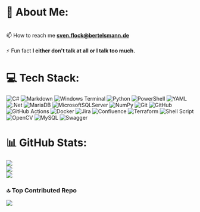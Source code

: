 # 💫 About Me:
<br>📫 How to reach me **sven.flock@bertelsmann.de**<br><br>⚡ Fun fact **I either don't talk at all or I talk too much.**


# 💻 Tech Stack:
![C#](https://img.shields.io/badge/c%23-%23239120.svg?style=flat&logo=csharp&logoColor=white) ![Markdown](https://img.shields.io/badge/markdown-%23000000.svg?style=flat&logo=markdown&logoColor=white) ![Windows Terminal](https://img.shields.io/badge/Windows%20Terminal-%234D4D4D.svg?style=flat&logo=windows-terminal&logoColor=white) ![Python](https://img.shields.io/badge/python-3670A0?style=flat&logo=python&logoColor=ffdd54) ![PowerShell](https://img.shields.io/badge/PowerShell-%235391FE.svg?style=flat&logo=powershell&logoColor=white) ![YAML](https://img.shields.io/badge/yaml-%23ffffff.svg?style=flat&logo=yaml&logoColor=151515) ![.Net](https://img.shields.io/badge/.NET-5C2D91?style=flat&logo=.net&logoColor=white) ![MariaDB](https://img.shields.io/badge/MariaDB-003545?style=flat&logo=mariadb&logoColor=white) ![MicrosoftSQLServer](https://img.shields.io/badge/Microsoft%20SQL%20Server-CC2927?style=flat&logo=microsoft%20sql%20server&logoColor=white) ![NumPy](https://img.shields.io/badge/numpy-%23013243.svg?style=flat&logo=numpy&logoColor=white) ![Git](https://img.shields.io/badge/git-%23F05033.svg?style=flat&logo=git&logoColor=white) ![GitHub](https://img.shields.io/badge/github-%23121011.svg?style=flat&logo=github&logoColor=white) ![GitHub Actions](https://img.shields.io/badge/github%20actions-%232671E5.svg?style=flat&logo=githubactions&logoColor=white) ![Docker](https://img.shields.io/badge/docker-%230db7ed.svg?style=flat&logo=docker&logoColor=white) ![Jira](https://img.shields.io/badge/jira-%230A0FFF.svg?style=flat&logo=jira&logoColor=white) ![Confluence](https://img.shields.io/badge/confluence-%23172BF4.svg?style=flat&logo=confluence&logoColor=white) ![Terraform](https://img.shields.io/badge/terraform-%235835CC.svg?style=flat&logo=terraform&logoColor=white) ![Shell Script](https://img.shields.io/badge/shell_script-%23121011.svg?style=flat&logo=gnu-bash&logoColor=white) ![OpenCV](https://img.shields.io/badge/opencv-%23white.svg?style=flat&logo=opencv&logoColor=white) ![MySQL](https://img.shields.io/badge/mysql-4479A1.svg?style=flat&logo=mysql&logoColor=white) ![Swagger](https://img.shields.io/badge/-Swagger-%23Clojure?style=flat&logo=swagger&logoColor=white)
# 📊 GitHub Stats:
![](https://github-readme-stats.vercel.app/api?username=floc011&theme=onedark&hide_border=false&include_all_commits=false&count_private=true)<br/>
![](https://github-readme-streak-stats.herokuapp.com/?user=floc011&theme=onedark&hide_border=false)<br/>
![](https://github-readme-stats.vercel.app/api/top-langs/?username=floc011&theme=onedark&hide_border=false&include_all_commits=false&count_private=true&layout=compact)

### 🔝 Top Contributed Repo
![](https://github-contributor-stats.vercel.app/api?username=floc011&limit=5&theme=onedark&combine_all_yearly_contributions=true)

<!-- Proudly created with GPRM ( https://gprm.itsvg.in ) -->
